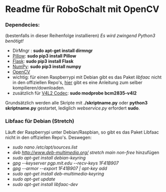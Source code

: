 # Readme für RoboSchalt mit OpenCV
### Dependecies:
(bestenfalls in dieser Reihenfolge installieren)
*Es wird zwingend Python3 benötigt!*
+ DirMngr : **sudo apt-get install dirmngr**
+ [Pillow](https://pillow.readthedocs.io/en/stable/): **sudo pip3 install Pillow**
+ [Flask](http://flask.pocoo.org/): **sudo pip3 install Flask**
+ [NumPy](http://www.numpy.org/): **sudo pip3 install numpy**
+ [OpenCV](http://www.codebind.com/cpp-tutorial/install-opencv-ubuntu-cpp/)
+ wichtig: für einen Raspberrypi mit Debian gibt es das Paket *libfaac* nicht in den offiziellen Repo's, [hier](https://raspberrypi.stackexchange.com/questions/10250/how-do-i-install-libfaac-dev-on-raspi) gibt es eine Anleitung zum selber kompilieren/downloaden.
+ zusätzlich für [V4L2 Codec](https://www.raspberrypi.org/forums/viewtopic.php?t=62364):  **sudo modprobe bcm2835-v4l2**

Grundsätzlich werden alle Skripte mit **./skriptname.py** oder **python3 skriptname.py** gestartet, lediglich *webservice.py* erfordert **sudo**.

### Libfaac für Debian (Stretch)
Läuft der Raspberrypi unter Debian/Raspbian, so gibt es das Paket Libfaac nicht in den offiziellen Repo's. Deswegen:
+ *sudo nano /etc/apt/sources.list*
+ *deb http://www.deb-multimedia.org/ stretch main non-free* hinzufügen
+ *sudo apt-get install debian-keyring*
+ *gpg --keyserver pgp.mit.edu --recv-keys 1F41B907*
+ *gpg --armor --export 1F41B907 | apt-key add*
+ *sudo apt-get install deb-multimedia-keyring*
+ *sudo apt-get update*
+ *sudo apt-get install libfaac-dev*
